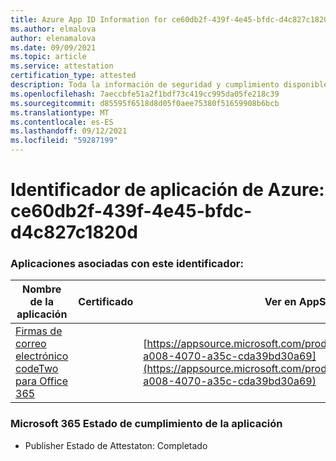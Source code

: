 ```yaml
---
title: Azure App ID Information for ce60db2f-439f-4e45-bfdc-d4c827c1820d
ms.author: elmalova
author: elenamalova
ms.date: 09/09/2021
ms.topic: article
ms.service: attestation
certification_type: attested
description: Toda la información de seguridad y cumplimiento disponible para ce60db2f-439f-4e45-bfdc-d4c827c1820d.
ms.openlocfilehash: 7aeccbfe51a2f1bdf73c419cc995da05fe218c39
ms.sourcegitcommit: d85595f6518d8d05f0aee75380f51659908b6bcb
ms.translationtype: MT
ms.contentlocale: es-ES
ms.lasthandoff: 09/12/2021
ms.locfileid: "59287199"
---
```

# <a name="azure-app-id-ce60db2f-439f-4e45-bfdc-d4c827c1820d"></a>Identificador de aplicación de Azure: ce60db2f-439f-4e45-bfdc-d4c827c1820d


### <a name="apps-associated-with-this-id"></a>Aplicaciones asociadas con este identificador:
| **Nombre de la aplicación** | **Certificado** | **Ver en AppSource** |
|--------------|---------------|-----------------------|
| [Firmas de correo electrónico codeTwo para Office 365](https://docs.microsoft.com/microsoft-365-app-certification/forward/codetwo.3d2daeb9-a008-4070-a35c-cda39bd30a69) |  | [https://appsource.microsoft.com/product/office/codetwo.3d2daeb9-a008-4070-a35c-cda39bd30a69](https://appsource.microsoft.com/product/office/codetwo.3d2daeb9-a008-4070-a35c-cda39bd30a69) |

### <a name="microsoft-365-app-compliance-status"></a>Microsoft 365 Estado de cumplimiento de la aplicación
- Publisher Estado de Attestaton: Completado
